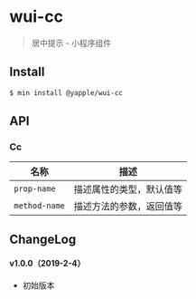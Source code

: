 # wui-cc

> 居中提示 - 小程序组件

## Install

``` bash
$ min install @yapple/wui-cc
```


## API

### Cc

| 名称                  | 描述                         |
|----------------------|------------------------------|
|`prop-name`           | 描述属性的类型，默认值等         |
|`method-name`         | 描述方法的参数，返回值等         |

## ChangeLog

#### v1.0.0（2019-2-4）

- 初始版本
